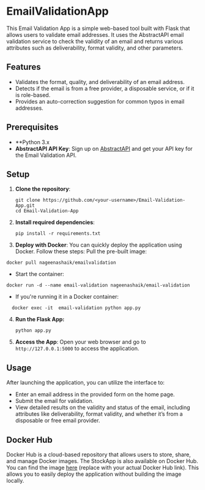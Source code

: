 # EmailValidationApp

This Email Validation App is a simple web-based tool built with Flask that allows users to validate email addresses. It uses the AbstractAPI email validation service to check the validity of an email and returns various attributes such as deliverability, format validity, and other parameters.

## Features

- Validates the format, quality, and deliverability of an email address.
- Detects if the email is from a free provider, a disposable service, or if it is role-based.
- Provides an auto-correction suggestion for common typos in email addresses.

## Prerequisites

- **Python 3.x
- **AbstractAPI API Key**: Sign up on [AbstractAPI](https://www.abstractapi.com/) and get your API key for the Email Validation API.

## Setup

1. **Clone the repository**:
   ```
   git clone https://github.com/<your-username>/Email-Validation-App.git
   cd Email-Validation-App
   ```
2. **Install required dependencies**:
   ```
   pip install -r requirements.txt
   ```
3. **Deploy with Docker**:
You can quickly deploy the application using Docker. Follow these steps:
Pull the pre-built image:
```
docker pull nageenashaik/emailvalidation
```
- Start the container:
```
docker run -d --name email-validation nageenashaik/email-validation
```
- If you're running it in a Docker container:
```
  docker exec -it  email-validation python app.py
```
4. **Run the Flask App:**
   ```
   python app.py
   ```
5. **Access the App**:
   Open your web browser and go to `http://127.0.0.1:5000` to access the application.


## Usage

After launching the application, you can utilize the interface to:

- Enter an email address in the provided form on the home page.
- Submit the email for validation.
- View detailed results on the validity and status of the email, including attributes like deliverability, format validity, and whether it’s from a disposable or free email provider.


## Docker Hub
Docker Hub is a cloud-based repository that allows users to store, share, and manage Docker images. The StockApp is also available on Docker Hub. 
You can find the image [here](https://hub.docker.com/r/nageenashaik/emailvalidation) (replace with your actual Docker Hub link). This allows you to easily deploy the application without building the image locally.
